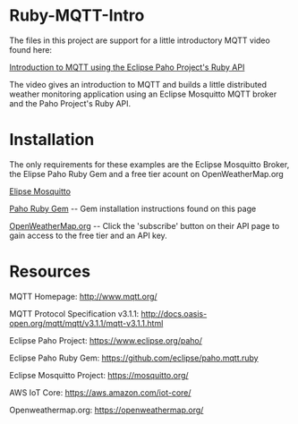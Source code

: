 # Ruby-MQTT-Intro

The files in this project are support for a little introductory MQTT video found here: 

[Introduction to MQTT using the Eclipse Paho Project's Ruby API
](https://youtu.be/Xu5ewiPhCac)

The video gives an introduction to MQTT and builds a little distributed weather monitoring application using an Eclipse Mosquitto MQTT broker and the Paho Project's Ruby API.

# Installation

The only requirements for these examples are the Eclipse Mosquitto Broker, the Elipse Paho Ruby Gem and a free tier acount on OpenWeatherMap.org 

[Elipse Mosquitto](https://mosquitto.org/)

[Paho Ruby Gem](https://github.com/eclipse/paho.mqtt.ruby) -- Gem installation instructions found on this page

[OpenWeatherMap.org](https://openweathermap.org/) -- Click the 'subscribe' button on their API page to gain access to the free tier and an API key. 


# Resources

MQTT Homepage: 
       http://www.mqtt.org/

MQTT Protocol Specification v3.1.1: 
       http://docs.oasis-open.org/mqtt/mqtt/v3.1.1/mqtt-v3.1.1.html

Eclipse Paho Project:
       https://www.eclipse.org/paho/

Eclipse Paho Ruby Gem: 
       https://github.com/eclipse/paho.mqtt.ruby

Eclipse Mosquitto Project:
       https://mosquitto.org/

AWS IoT Core:
       https://aws.amazon.com/iot-core/

Openweathermap.org: 
       https://openweathermap.org/
